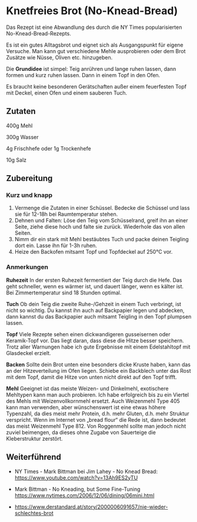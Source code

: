 # Knetfreies Brot (No-Knead-Bread)

Das Rezept ist eine Abwandlung des durch die NY  Times popularisierten No-Knead-Bread-Rezepts.

Es ist ein gutes Alltagsbrot und eignet sich als Ausgangspunkt für eigene Versuche. Man kann gut verschiedene Mehle ausprobieren oder dem Brot Zusätze wie Nüsse, Oliven etc. hinzugeben.

Die **Grundidee** ist simpel: Teig anrühren und lange ruhen lassen, dann formen und kurz ruhen lassen. Dann in einem Topf in den Ofen.

Es braucht keine besonderen Gerätschaften außer einem feuerfesten Topf mit Deckel, einen Ofen und einem sauberen Tuch.

## Zutaten

400g Mehl

300g Wasser

4g Frischhefe oder 1g Trockenhefe

10g Salz

## Zubereitung

### Kurz und knapp

1. Vermenge die Zutaten in einer Schüssel. Bedecke die Schüssel und lass sie für 12-18h bei Raumtemperatur stehen.
2. Dehnen und Falten: Löse den Teig vom Schüsselrand, greif ihn an einer Seite, ziehe diese hoch und falte sie zurück. Wiederhole das von allen Seiten.
3. Nimm dir ein stark mit Mehl bestäubtes Tuch und packe deinen Teigling dort ein. Lasse ihn für 1-3h ruhen.
4. Heize den Backofen mitsamt Topf und Topfdeckel auf 250°C vor. 

### Anmerkungen

**Ruhezeit** In der ersten Ruhezeit fermentiert der Teig durch die Hefe. Das geht schneller, wenn es wärmer ist, und dauert länger, wenn es kälter ist. Bei Zimmertemperatur sind 18 Stunden optimal.

**Tuch** Ob dein Teig die zweite Ruhe-/Gehzeit in einem Tuch verbringt, ist nicht so wichtig. Du kannst ihn auch auf Backpapier legen und abdecken, dann kannst du das Backpapier auch mitsamt Teigling in den Topf plumpsen lassen.

**Topf** Viele Rezepte sehen einen dickwandigeren gusseisernen oder Keramik-Topf vor. Das liegt daran, dass diese die Hitze besser speichern. Trotz aller Warnungen habe ich gute Ergebnisse mit einem Edelstahltopf mit Glasdeckel erzielt. 

**Backen** Sollte dein Brot unten eine besonders dicke Kruste haben, kann das an der Hitzeverteilung im Ofen liegen. Schiebe ein Backblech unter das Rost mit dem Topf, damit die Hitze von unten nicht direkt auf den Topf trifft.

**Mehl** Geeignet ist das meiste Weizen- und Dinkelmehl, exotischere Mehltypen kann man auch probieren. Ich habe erfolgreich bis zu ein Viertel des Mehls mit Weizenvollkornmehl ersetzt. Auch Weizenmehl Type 405 kann man verwenden, aber wünschenswert ist eine etwas höhere Typenzahl, da dies meist mehr Protein, d.h. mehr Gluten, d.h. mehr Struktur verspricht. Wenn im Internet von „bread flour“ die Rede ist, dann bedeutet das meist Weizenmehl Type 812. Von Roggenmehl sollte man jedoch nicht zuviel beimengen, da dieses ohne Zugabe von Sauerteige die Kleberstruktur zerstört.

## Weiterführend

- NY Times - Mark Bittman bei Jim Lahey - No Knead Bread:
  https://www.youtube.com/watch?v=13Ah9ES2yTU
- Mark Bittman - No Kneading, but Some Fine-Tuning
  https://www.nytimes.com/2006/12/06/dining/06mini.html

- https://www.derstandard.at/story/2000006091657/nie-wieder-schlechtes-brot